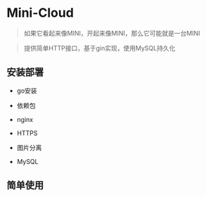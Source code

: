 # Mini-Cloud

> 如果它看起来像MINI，开起来像MINI，那么它可能就是一台MINI

> 提供简单HTTP接口，基于gin实现，使用MySQL持久化

## 安装部署

- go安装

- 依赖包

- nginx

- HTTPS

- 图片分离

- MySQL

## 简单使用